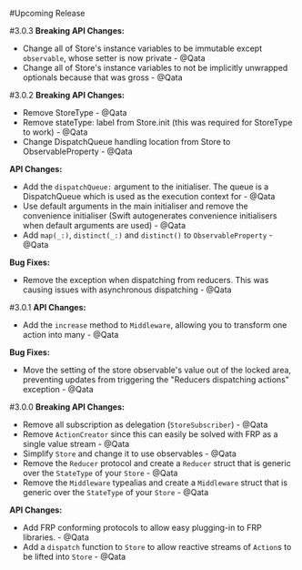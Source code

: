 #Upcoming Release

#3.0.3
**Breaking API Changes:**

- Change all of Store's instance variables to be immutable except `observable`, whose setter is now private - @Qata
- Change all of Store's instance variables to not be implicitly unwrapped optionals because that was gross - @Qata

#3.0.2
**Breaking API Changes:**

- Remove StoreType - @Qata
- Remove stateType: label from Store.init (this was required for StoreType to work) - @Qata
- Change DispatchQueue handling location from Store to ObservableProperty - @Qata

**API Changes:**

- Add the `dispatchQueue:` argument to the initialiser. The queue is a DispatchQueue which is used as the execution context for  - @Qata
- Use default arguments in the main initialiser and remove the convenience initialiser (Swift autogenerates convenience initialisers when default arguments are used) - @Qata
- Add `map(_:)`, `distinct(_:)` and `distinct()` to `ObservableProperty` - @Qata

**Bug Fixes:**

- Remove the exception when dispatching from reducers. This was causing issues with asynchronous dispatching - @Qata

#3.0.1
**API Changes:**

- Add the `increase` method to `Middleware`, allowing you to transform one action into many - @Qata

**Bug Fixes:**

- Move the setting of the store observable's value out of the locked area, preventing updates from triggering the "Reducers dispatching actions" exception - @Qata

#3.0.0
**Breaking API Changes:**

- Remove all subscription as delegation (`StoreSubscriber`) - @Qata
- Remove `ActionCreator` since this can easily be solved with FRP as a single value stream - @Qata
- Simplify `Store` and change it to use observables - @Qata
- Remove the `Reducer` protocol and create a `Reducer` struct that is generic over the `StateType` of your `Store` - @Qata
- Remove the `Middleware` typealias and create a `Middleware` struct that is generic over the `StateType` of your `Store` - @Qata

**API Changes:**

- Add FRP conforming protocols to allow easy plugging-in to FRP libraries. - @Qata
- Add a `dispatch` function to `Store` to allow reactive streams of `Action`s to be lifted into `Store` - @Qata
